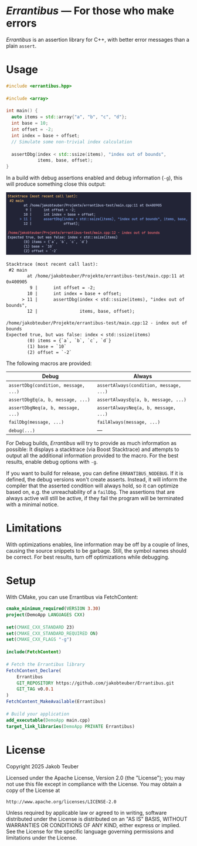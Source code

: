 *Errantibus* — For those who make errors
========================================

*Errantibus* is an assertion library for C++, with better 
error messages than a plain `assert`.

# Usage 

```cpp  
#include <errantibus.hpp>

#include <array>

int main() {
  auto items = std::array{"a", "b", "c", "d"};
  int base = 10;
  int offset = -2;
  int index = base + offset; 
  // Simulate some non-trivial index calculation

  assertDbg(index < std::ssize(items), "index out of bounds", 
            items, base, offset);
}
```

In a build with debug assertions enabled and debug information (`-g`), this will
produce something close this output:

![see below for text version](./stacktrace.png)

```
Stacktrace (most recent call last):
 #2 main
        at /home/jakobteuber/Projekte/errantibus-test/main.cpp:11 at 0x400905
         9 |      int offset = -2;
        10 |      int index = base + offset;
      > 11 |      assertDbg(index < std::ssize(items), "index out of bounds", 
        12 |                items, base, offset);

/home/jakobteuber/Projekte/errantibus-test/main.cpp:12 - index out of bounds
Expected true, but was false: index < std::ssize(items)
        (0) items = {`a`, `b`, `c`, `d`}
        (1) base = `10`
        (2) offset = `-2`
```

The following macros are provided:

| Debug | Always |
| ----- | ------ | 
| `assertDbg(condition, message, ...)` | `assertAlways(condition, message, ...)` |
| `assertDbgEq(a, b, message, ...)` | `assertAlwaysEq(a, b, message, ...)` |
| `assertDbgNeq(a, b, message, ...)` | `assertAlwaysNeq(a, b, message, ...)` |
| `failDbg(message, ...)` | `failAlways(message, ...)` | 
| `debug(...)` | — |

For Debug builds, *Errantibus* will try to provide as much information 
as possible: It displays a stacktrace (via Boost Stacktrace) and attempts
to output all the additional information provided to the macro. For the best 
results, enable debug options with `-g`.

If you want to build for release, you can define `ERRANTIBUS_NODEBUG`. If it is
defined, the debug versions won't create asserts. Instead, it will inform the 
compiler that the asserted condition will always hold, so it can optimize based 
on, e.g. the unreachability of a `failDbg`. The assertions that are always active
will still be active, if they fail the program will be terminated with a minimal
notice.

# Limitations 
With optimizations enables, line information may be off by a couple of lines, causing 
the source snippets to be garbage. Still, the symbol names should be correct.
For best results, turn off optimizations while debugging.

# Setup

With CMake, you can use Errantibus via FetchContent:

```cmake
cmake_minimum_required(VERSION 3.30)
project(DemoApp LANGUAGES CXX)

set(CMAKE_CXX_STANDARD 23)
set(CMAKE_CXX_STANDARD_REQUIRED ON)
set(CMAKE_CXX_FLAGS "-g")

include(FetchContent)

# Fetch the Errantibus library
FetchContent_Declare(
    Errantibus
    GIT_REPOSITORY https://github.com/jakobteuber/Errantibus.git
    GIT_TAG v0.0.1
)
FetchContent_MakeAvailable(Errantibus)

# Build your application
add_executable(DemoApp main.cpp)
target_link_libraries(DemoApp PRIVATE Errantibus)
```


# License

Copyright 2025 Jakob Teuber

Licensed under the Apache License, Version 2.0 (the "License");
you may not use this file except in compliance with the License.
You may obtain a copy of the License at

    http://www.apache.org/licenses/LICENSE-2.0

Unless required by applicable law or agreed to in writing, software
distributed under the License is distributed on an "AS IS" BASIS,
WITHOUT WARRANTIES OR CONDITIONS OF ANY KIND, either express or implied.
See the License for the specific language governing permissions and
limitations under the License.
